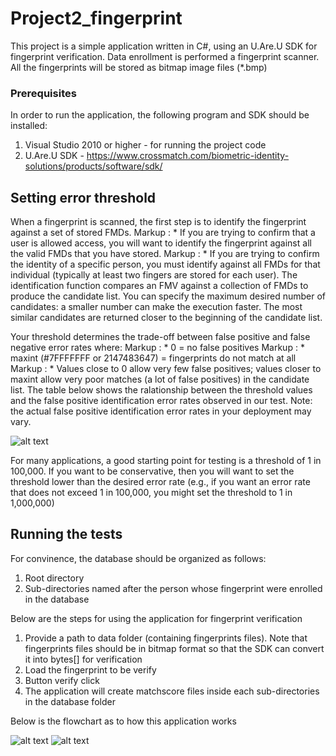 # Project2_fingerprint
This project is a simple application written in C#, using an U.Are.U SDK for fingerprint verification.
Data enrollment is performed a fingerprint scanner. All the fingerprints will be stored as bitmap image files (*.bmp)

### Prerequisites

In order to run the application, the following program and SDK should be installed:
1. Visual Studio 2010 or higher - for running the project code
2. U.Are.U SDK - https://www.crossmatch.com/biometric-identity-solutions/products/software/sdk/

## Setting error threshold
When a fingerprint is scanned, the first step is to identify the fingerprint against a set of stored FMDs.
Markup : * If you are trying to confirm that a user is allowed access, you will want to identify the fingerprint against all
the valid FMDs that you have stored.
Markup : * If you are trying to confirm the identity of a specific person, you must identify against all FMDs for that
individual (typically at least two fingers are stored for each user).
The identification function compares an FMV against a collection of FMDs to produce the candidate list. You
can specify the maximum desired number of candidates: a smaller number can make the execution faster. The
most similar candidates are returned closer to the beginning of the candidate list.

Your threshold determines the trade-off between false positive and false negative error rates where:
Markup : * 0 = no false positives
Markup : * maxint (#7FFFFFFF or 2147483647) = fingerprints do not match at all
Markup : * Values close to 0 allow very few false positives; values closer to maxint allow very poor matches (a lot of
false positives) in the candidate list. The table below shows the ralationship between the threshold values
and the false positive identification error rates observed in our test. Note: the actual false positive
identification error rates in your deployment may vary.

![alt text](https://user-images.githubusercontent.com/35852207/50937855-99f75b80-1443-11e9-80b1-6dfb8c98cb7b.PNG)

For many applications, a good starting point for testing is a threshold of 1 in 100,000. If you want to be
conservative, then you will want to set the threshold lower than the desired error rate (e.g., if you want an error
rate that does not exceed 1 in 100,000, you might set the threshold to 1 in 1,000,000)

## Running the tests
For convinence, the database should be organized as follows:
1. Root directory
2. Sub-directories named after the person whose fingerprint were enrolled in the database

Below are the steps for using the application for fingerprint verification
1. Provide a path to data folder (containing fingerprints files). Note that fingerprints files should be in bitmap format so that the SDK can convert it into bytes[] for verification
2. Load the fingerprint to be verify
3. Button verify click
4. The application will create matchscore files inside each sub-directories in the database folder

Below is the flowchart as to how this application works

![alt text](https://user-images.githubusercontent.com/35852207/50934068-762d1900-1435-11e9-9cbe-1baedc503651.PNG)
![alt text](https://user-images.githubusercontent.com/35852207/50934074-775e4600-1435-11e9-9848-268411507e18.PNG)
